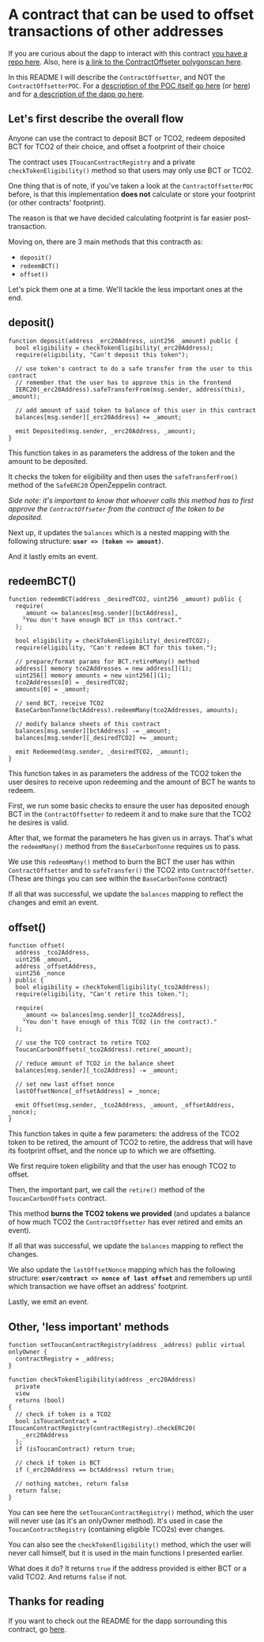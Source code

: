 # A contract that can be used to offset transactions of other addresses

If you are curious about the dapp to interact with this contract [you have a repo here](https://github.com/lazaralex98/contract-offsetter-ui). Also, here is [a link to the ContractOffseter polygonscan here](https://mumbai.polygonscan.com/address/0x4F828CeDAfcBa0cDd2d9Ace14caFfb0b1FaF9199).

In this README I will describe the `ContractOffsetter`, and NOT the `ContractOffsetterPOC`. For a [description of the POC itself go here](https://www.alexlazar.dev/posts/contract-offsetter-poc) (or [here](https://github.com/lazaralex98/alexlazar.dev/blob/main/_posts/contract-offsetter-poc.md)) and for [a description of the dapp go here](https://github.com/lazaralex98/contract-offsetter-ui/blob/main/README.md).

## Let's first describe the overall flow

Anyone can use the contract to deposit BCT or TCO2, redeem deposited BCT for TCO2 of their choice, and offset a footprint of their choice

The contract uses `IToucanContractRegistry` and a private `checkTokenEligibility()` method so that users may only use BCT or TCO2.

One thing that is of note, if you've taken a look at the `ContractOffsetterPOC` before, is that this implementation **does not** calculate or store your footprint (or other contracts' footprint).

The reason is that we have decided calculating footprint is far easier post-transaction.

Moving on, there are 3 main methods that this contracth as:

- `deposit()`
- `redeemBCT()`
- `offset()`

Let's pick them one at a time. We'll tackle the less important ones at the end.

## deposit()

```solidity
function deposit(address _erc20Address, uint256 _amount) public {
  bool eligibility = checkTokenEligibility(_erc20Address);
  require(eligibility, "Can't deposit this token");

  // use token's contract to do a safe transfer from the user to this contract
  // remember that the user has to approve this in the frontend
  IERC20(_erc20Address).safeTransferFrom(msg.sender, address(this), _amount);

  // add amount of said token to balance of this user in this contract
  balances[msg.sender][_erc20Address] += _amount;

  emit Deposited(msg.sender, _erc20Address, _amount);
}

```

This function takes in as parameters the address of the token and the amount to be deposited.

It checks the token for eligibility and then uses the `safeTransferFrom()` method of the `SafeERC20` OpenZeppelin contract.

_Side note: it's important to know that whoever calls this method has to first approve the `ContractOffseter` from the contract of the token to be deposited._

Next up, it updates the `balances` which is a nested mapping with the following structure: **`user => (token => amount)`**.

And it lastly emits an event.

## redeemBCT()

```solidity
function redeemBCT(address _desiredTCO2, uint256 _amount) public {
  require(
    _amount <= balances[msg.sender][bctAddress],
    "You don't have enough BCT in this contract."
  );

  bool eligibility = checkTokenEligibility(_desiredTCO2);
  require(eligibility, "Can't redeem BCT for this token.");

  // prepare/format params for BCT.retireMany() method
  address[] memory tco2Addresses = new address[](1);
  uint256[] memory amounts = new uint256[](1);
  tco2Addresses[0] = _desiredTCO2;
  amounts[0] = _amount;

  // send BCT, receive TCO2
  BaseCarbonTonne(bctAddress).redeemMany(tco2Addresses, amounts);

  // modify balance sheets of this contract
  balances[msg.sender][bctAddress] -= _amount;
  balances[msg.sender][_desiredTCO2] += _amount;

  emit Redeemed(msg.sender, _desiredTCO2, _amount);
}

```

This function takes in as parameters the address of the TCO2 token the user desires to receive upon redeeming and the amount of BCT he wants to redeem.

First, we run some basic checks to ensure the user has deposited enough BCT in the `ContractOffsetter` to redeem it and to make sure that the TCO2 he desires is valid.

After that, we format the parameters he has given us in arrays. That's what the `redeemMany()` method from the `BaseCarbonTonne` requires us to pass.

We use this `redeemMany()` method to burn the BCT the user has within `ContractOffsetter` and to `safeTransfer()` the TCO2 into `ContractOffsetter`. (These are things you can see within the `BaseCarbonTonne` contract)

If all that was successful, we update the `balances` mapping to reflect the changes and emit an event.

## offset()

```solidity
function offset(
  address _tco2Address,
  uint256 _amount,
  address _offsetAddress,
  uint256 _nonce
) public {
  bool eligibility = checkTokenEligibility(_tco2Address);
  require(eligibility, "Can't retire this token.");

  require(
    _amount <= balances[msg.sender][_tco2Address],
    "You don't have enough of this TCO2 (in the contract)."
  );

  // use the TCO contract to retire TCO2
  ToucanCarbonOffsets(_tco2Address).retire(_amount);

  // reduce amount of TCO2 in the balance sheet
  balances[msg.sender][_tco2Address] -= _amount;

  // set new last offset nonce
  lastOffsetNonce[_offsetAddress] = _nonce;

  emit Offset(msg.sender, _tco2Address, _amount, _offsetAddress, _nonce);
}

```

This function takes in quite a few parameters: the address of the TCO2 token to be retired, the amount of TCO2 to retire, the address that will have its footprint offset, and the nonce up to which we are offsetting.

We first require token eligibility and that the user has enough TCO2 to offset.

Then, the important part, we call the `retire()` method of the `ToucanCarbonOffsets` contract.

This method **burns the TCO2 tokens we provided** (and updates a balance of how much TCO2 the `ContractOffsetter` has ever retired and emits an event).

If all that was successful, we update the `balances` mapping to reflect the changes.

We also update the `lastOffsetNonce` mapping which has the following structure: **`user/contract => nonce of last offset`** and remembers up until which transaction we have offset an address' footprint.

Lastly, we emit an event.

## Other, 'less important' methods

```solidity
function setToucanContractRegistry(address _address) public virtual onlyOwner {
  contractRegistry = _address;
}

function checkTokenEligibility(address _erc20Address)
  private
  view
  returns (bool)
{
  // check if token is a TCO2
  bool isToucanContract = IToucanContractRegistry(contractRegistry).checkERC20(
    _erc20Address
  );
  if (isToucanContract) return true;

  // check if token is BCT
  if (_erc20Address == bctAddress) return true;

  // nothing matches, return false
  return false;
}

```

You can see here the `setToucanContractRegistry()` method, which the user will never use (as it's an onlyOwner method). It's used in case the `ToucanContractRegistry` (containing eligible TCO2s) ever changes.

You can also see the `checkTokenEligibility()` method, which the user will never call himself, but it is used in the main functions I presented earlier.

What does it do? It returns `true` if the address provided is either BCT or a valid TCO2. And returns `false` if not.

## Thanks for reading

If you want to check out the README for the dapp sorrounding this contract, go [here](htthttps://github.com/lazaralex98/contract-offsetter-ui/blob/main/README.md).
